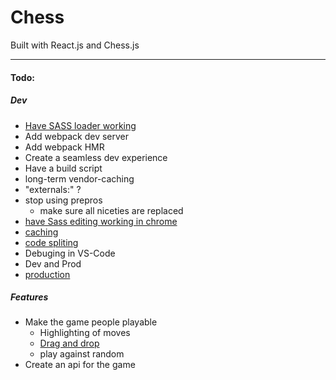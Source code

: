 # Chess

Built with React.js and Chess.js

---

#### Todo:
##### Dev
- [Have SASS loader working](https://github.com/webpack-contrib/sass-loader)
- Add webpack dev server
- Add webpack HMR
- Create a seamless dev experience
- Have a build script
- long-term vendor-caching
- "externals:" ?
- stop using prepros
	* make sure all niceties are replaced
- [have Sass editing working in chrome](https://medium.com/@toolmantim/getting-started-with-css-sourcemaps-and-in-browser-sass-editing-b4daab987fb0)
- [caching](https://webpack.js.org/guides/caching/)
- [code spliting](https://webpack.js.org/guides/code-splitting/)
- Debuging in VS-Code
- Dev and Prod
- [production](https://webpack.js.org/guides/production/)

##### Features
- Make the game people playable
	* Highlighting of moves
	* [Drag and drop](https://react-dnd.github.io/react-dnd/docs-tutorial.html)
	* play against random
- Create an api for the game